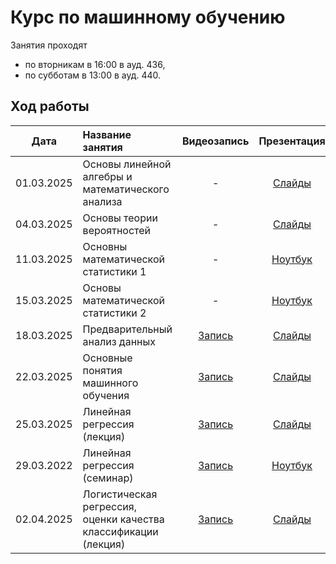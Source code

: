 # Курс по машинному обучению

Занятия проходят
- по вторникам в 16:00 в ауд. 436,
- по субботам в 13:00 в ауд. 440.

## Ход работы

| Дата   | Название занятия       | Видеозапись  | Презентация  | Домашка                  |
|:------:|:-----------------------|:------------:|:------------:|:------------------------:|
| 01.03.2025 | Основы линейной алгебры и математического анализа | - | [Слайды](01_Основы_линейной_алгебры_и_математического_анализа/Машинное_обучение_01.pdf) | - |
| 04.03.2025 | Основы теории вероятностей | - | [Слайды](02_Основы_теории_вероятностей/Машинное_обучение_02.pdf) | - |
| 11.03.2025 | Основны математической статистики 1 | - | [Ноутбук](03_Основы_математической_статистики_1/math.stat.ipynb) | - |
| 15.03.2025 | Основы математической статистики 2 | - | [Ноутбук](04_Основы_математической_статистики_2/math.stat2.ipynb) | [Задание](Домашние_задания/01_Основы_статистического_анализа/)| 
| 18.03.2025 | Предварительный анализ данных | [Запись](https://youtu.be/-60BZOVtElQ?feature=shared) | [Слайды](05_Предварительный_анализ_данных/Машинное_обучение_05.pdf) | [Задание](Домашние_задания/02_Предварительный_анализ_данных/) |  
| 22.03.2025 | Основные понятия машинного обучения | [Запись](https://youtu.be/r_NFsDiCygY?feature=shared) | [Слайды](06_Основные_понятия_машинного_обучения/Машинное_обучение_06.pdf) | - | 
| 25.03.2025 | Линейная регрессия (лекция) | [Запись](https://youtu.be/nmM98SZzp1E?feature=shared) | [Слайды](07_Линейная_регрессия_теория/Машинное_обучение_07.pdf) | - | 
| 29.03.2022 | Линейная регрессия (семинар) | [Запись](https://youtu.be/8RPlzBIwE38) | [Ноутбук](08_Линейная_регрессия_практика/lin-reg.ipynb) | [Задание](Домашние_задания/03_Линейная_регрессия/) | 
| 02.04.2025 | Логистическая регрессия, оценки качества классификации (лекция) | [Запись](https://youtu.be/9eioa89s_aw?feature=shared) | [Слайды](09_Логистическая_регрессия_теория/Машинное_обучение_09.pdf) | - | 
